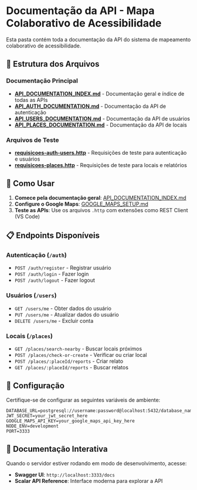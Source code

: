 # Documentação da API - Mapa Colaborativo de Acessibilidade

Esta pasta contém toda a documentação da API do sistema de mapeamento colaborativo de acessibilidade.

## 📁 Estrutura dos Arquivos

### Documentação Principal
- **[API_DOCUMENTATION_INDEX.md](./API_DOCUMENTATION_INDEX.md)** - Documentação geral e índice de todas as APIs
- **[API_AUTH_DOCUMENTATION.md](./API_AUTH_DOCUMENTATION.md)** - Documentação da API de autenticação
- **[API_USERS_DOCUMENTATION.md](./API_USERS_DOCUMENTATION.md)** - Documentação da API de usuários
- **[API_PLACES_DOCUMENTATION.md](./API_PLACES_DOCUMENTATION.md)** - Documentação da API de locais


### Arquivos de Teste
- **[requisicoes-auth-users.http](./requisicoes-auth-users.http)** - Requisições de teste para autenticação e usuários
- **[requisicoes-places.http](./requisicoes-places.http)** - Requisições de teste para locais e relatórios

## 🚀 Como Usar

1. **Comece pela documentação geral**: [API_DOCUMENTATION_INDEX.md](./API_DOCUMENTATION_INDEX.md)
2. **Configure o Google Maps**: [GOOGLE_MAPS_SETUP.md](./GOOGLE_MAPS_SETUP.md)
3. **Teste as APIs**: Use os arquivos `.http` com extensões como REST Client (VS Code)

## 📋 Endpoints Disponíveis

### Autenticação (`/auth`)
- `POST /auth/register` - Registrar usuário
- `POST /auth/login` - Fazer login
- `POST /auth/logout` - Fazer logout

### Usuários (`/users`)
- `GET /users/me` - Obter dados do usuário
- `PUT /users/me` - Atualizar dados do usuário
- `DELETE /users/me` - Excluir conta

### Locais (`/places`)
- `GET /places/search-nearby` - Buscar locais próximos
- `POST /places/check-or-create` - Verificar ou criar local
- `POST /places/:placeId/reports` - Criar relato
- `GET /places/:placeId/reports` - Buscar relatos

## 🔧 Configuração

Certifique-se de configurar as seguintes variáveis de ambiente:

```env
DATABASE_URL=postgresql://username:password@localhost:5432/database_name
JWT_SECRET=your_jwt_secret_here
GOOGLE_MAPS_API_KEY=your_google_maps_api_key_here
NODE_ENV=development
PORT=3333
```

## 📖 Documentação Interativa

Quando o servidor estiver rodando em modo de desenvolvimento, acesse:
- **Swagger UI**: `http://localhost:3333/docs`
- **Scalar API Reference**: Interface moderna para explorar a API
